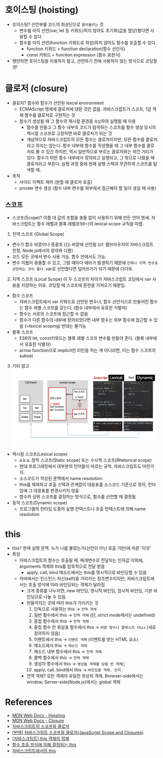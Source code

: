 # 호이스팅 (hoisting)
- 호이스팅? 선언부를 코드의 최상단으로 `끌어올리는` 것
    * 변수를 아직 선언(var, let 등 키워드)하지 않아도 초기화(값을 할당)했다면 사용할 수 있다
    * 함수를 아직 선언(function 키워드로 작성)하지 않아도 함수를 호출할 수 있다
      * function 키워드 = function declaration(함수 선언식)
      * const 키워드 = function expression (함수 표현식)
- 웬만하면 호이스팅을 이용하지 말고, 선언하기 전에 사용하지 않는 방식으로 코딩할 것!


# 클로저 (closure)
- 클로저? 함수와 함수가 선언된 lexcal environment
    * ECMAScript 명세에 클로저에 대한 것은 없음. 자바스크립트가 스코프, 1급 객체 함수를 클로저로 구현하는 것
    * 함수가 생성될 때 그 함수의 렉시컬 환경을 `포섭`하여 실행될 때 이용
      * 함수를 만들고 그 함수 내부의 코드가 탐색하는 스코프를 함수 생성 당시의 렉시컬 스코프로 고정하면 바로 클로저가 되는 것
      * 개념적으로 자바스크립트의 모든 함수는 클로저이지만, 모든 함수를 클로저라고 하지는 않는다. 함수 내부에 함수를 작성했을 때 그 내부 함수를 클로저로 볼 수 있긴 하지만, 역시 일반적으로 부르는 클로저와는 약간 거리가 있다. 함수가 어떤 함수 내부에서 정의되고 실행되고, 그 밖으로 나왔을 때 클로저라고 부른다. 실행 과정 중에 현재 실행 스택과 무관하게 스코프를 탐색할 때.
- 목적
    * 사이드 이펙트 제어 (원할 때 클로저 호출)
    * private 변수 생성 (함수 내부 변수를 외부에서 접근해야 할 일이 생길 때 사용)


## 스코프
- 스코프(Scope)? 이름 대 값의 조합을 충돌 없이 사용하기 위해 만든 언어 명세. 자바스크립트는 함수 레벨과 블록 레벨(ES6~)의 lexical scope 규칙을 따름.

1. 전역 스코프 (Global Scope)
- 변수가 함수 바깥이나 중괄호 ({}) 바깥에 선언됨 (cf. 웹브라우저의 자바스크립트 한정, Node.js에서의 정의와 다름)
- 코드 모든 곳에서 변수 사용 가능. 함수 안에서도 가능.
- 변수 이름이 충돌할 수 있고, 그럴 때마다 에러가 발생하기 때문에 `언제나 지역 변수로 선언하는 것이 좋다`. var로 선언했다면 덮어쓰기가 되기 때문에 더더욱.

2. 지역 스코프 (Local Scope)
이 두 스코프의 차이가 자바스크립트 코딩에서 var 사용을 지양하는 이유. 코딩할 때 스코프에 혼란을 가져오기 때문임.
- 함수 스코프
    * 자바스크립트에서 var 키워드로 선언된 변수나, 함수 선언식으로 만들어진 함수는 함수 레벨 스코프를 갖는다. (함수 내부에서 유효한 식별자)
    * 함수는 서로의 스코프에 접근할 수 없음
    * 함수가 다른 함수의 내부에 정의되었다면 내부 함수는 외부 함수에 접근할 수 있음 (=lexical scoping) 반대는 불가능
- 블록 스코프
    * ES6의 let, const키워드는 블록 레벨 스코프 변수를 만들어 준다. (블록 내부에서 유효한 식별자)
    * arrow function으로 implicit한 리턴을 하는 게 아니라면, 이는 함수 스코프의 subset

3. 기타 참고
![Closure_1](../images/Closure_1.png)
- 렉시컬 스코프(Lexical scope)
    * a.k.a. 정적 스코프(Static scope) 또는 수사적 스코프(Rhetorical scope)
    * 현대 프로그래밍에서 대부분의 언어들이 따르는 규칙. 자바스크립트도 마찬가지.
    * 소스코드가 작성된 문맥에서 name resolution.
    * this를 제외하고 호출 스택과 관계없이 대응표를 소스코드 기준으로 정의, 런타임에 그 대응표를 변경시키지 않음
    * 함수의 상위 스코프를 결정하는 방식으로, 함수를 선언할 때 결정됨
- 동적 스코프(Dynamic scope)
    * 프로그램의 런타임 도중의 실행 컨텍스트나 호출 컨텍스트에 의해 name resolution


# this
- this? 현재 실행 문맥. 누가 나를 불렀는가(선언이 아닌 호출 기반)에 따른 '이것'
- 특징
    * 자바스크립트의 함수는 호출될 때, 매개변수로 전달되는 인자값 이외에, arguments 객체와 this를 암묵적으로 전달 받음
      + apply, call, bind 메소드에서는 this를 명시적으로 바인딩할 수 있음
    * 자바에서는 인스턴스 자신(self)을 가리키는 참조변수이지만, 자바스크립트에서는 호출 방식에 따라 바인딩되는 객체가 달라짐
      + 크게 종류를 나누자면, new 바인딩, 명시적 바인딩, 암시적 바인딩, 기본 바인딩으로 나눌 수 있음.
      + 만들어지는 곳에 따라 this가 가리키는 것
          1. 단독으로 사용하는 this -> `전역 객체`
          2. 일반 함수에서 this -> `전역 객체` (단, strict mode에서는 undefined)
          3. 중첩 함수에서 this -> `전역 객체`
          4. 중첩 함수 안 화살표 함수에서 this -> `바깥 함수나 클래스의 this` (새로 정의하지 않음)
          5. 이벤트에서 this -> `이벤트 객체` (이벤트를 받는 HTML 요소)
          6. 메소드에서 this -> `메소드 객체`
          7. 메소드 내부 함수에서 this -> `전역 객체`
          8. 콜백 함수에서 this -> `전역 객체`
          9. 생성자 함수에서 this -> `생성될 객체를 담을 빈 객체`
          10. apply, call, bind에서 this -> `바인딩할 객체. 인자.`
      + 전역 객체? 모든 객체의 유일한 최상위 객체. Browser-side에서는 window, Server-side(Node.js)에서는 global 객체

# References
- [MDN Web Docs - Hoisting](https://developer.mozilla.org/ko/docs/Glossary/Hoisting)
- [MDN Web Docs - Closure](https://developer.mozilla.org/ko/docs/Web/JavaScript/Guide/Closures)
- [자바스크립트의 스코프와 클로저](https://meetup.toast.com/posts/86)
- [[번역] 자바스크립트 스코프와 클로저(JavaScript Scope and Closures)](https://medium.com/@khwsc1/%EB%B2%88%EC%97%AD-%EC%9E%90%EB%B0%94%EC%8A%A4%ED%81%AC%EB%A6%BD%ED%8A%B8-%EC%8A%A4%EC%BD%94%ED%94%84%EC%99%80-%ED%81%B4%EB%A1%9C%EC%A0%80-javascript-scope-and-closures-8d402c976d19)
- [[자바스크립트] this 객체의 정체](https://beomy.tistory.com/6)
- [함수 호출 방식에 의해 결정되는 this](https://poiemaweb.com/js-this)
- [자바스크립트에서의 this](https://nykim.work/71)